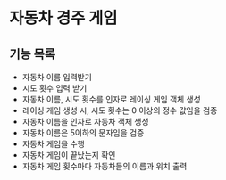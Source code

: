 # 자동차 경주 게임
## 기능 목록
- 자동차 이름 입력받기
- 시도 횟수 입력 받기
- 자동차 이름, 시도 횟수를 인자로 레이싱 게임 객체 생성
- 레이싱 게임 생성 시, 시도 횟수는 0 이상의 정수 값임을 검증
- 자동차 이름을 인자로 자동차 객체 생성
- 자동차 이름은 5이하의 문자임을 검증
- 자동차 게임을 수행
- 자동차 게임이 끝났는지 확인
- 자동차 게임 횟수마다 자동차들의 이름과 위치 출력